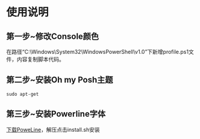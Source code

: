 # **使用说明**
## 第一步~修改Console颜色
在路径“C:\Windows\System32\WindowsPowerShell\v1.0”下新增profile.ps1文件，内容复制脚本代码。
## 第二步~安装Oh my Posh主题
`sudo apt-get`
## 第三步~安装Powerline字体
[下载PoweLine](https://github.com/powerline/fonts.git)，解压点击install.sh安装
